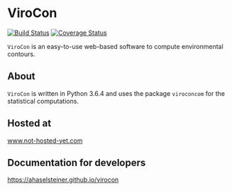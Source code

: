 # ViroCon

[![Build Status](https://travis-ci.org/ahaselsteiner/virocon.svg?branch=master)](https://travis-ci.org/ahaselsteiner/virocon)
[![Coverage Status](https://coveralls.io/repos/github/ahaselsteiner/virocon/badge.svg?branch=master&service=github)](https://coveralls.io/github/ahaselsteiner/virocon?branch=master)

`ViroCon` is an easy-to-use web-based software to compute environmental contours.

## About
`ViroCon` is written in Python 3.6.4 and uses the package `viroconcom` for the statistical computations.

## Hosted at
www.not-hosted-yet.com

## Documentation for developers
https://ahaselsteiner.github.io/virocon

